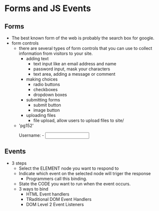 # Forms and JS Events

## Forms
  - The best known form of the web is probably the search box for google.
  - form controls
    - there are several types of form controls that you can use to collect information from visitors to your site.
      - adding text
        - text input like an email address and name
        - password input, mask your characters
        - text area, adding a message or comment
      - making choices
        - radio buttons
        - checkboxes
        - dropdown boxes
      - submitting forms
        - submit button
        - image button
      - uploading files
        - file upload, allow users to upload files to site/
    - <form action="site"> 'pg152'
        <p> Username:
            - <input type="text" name="username" size="15" maxlength="30" />
        </p>
      </form>
## Events
  - 3 steps
    - Select the ELEMENT node you want to respond to
    - Indicate which event on the selected node will triger the response
      - Programmers call this binding.
    - State the CODE you want to run when the event occurs.
    - 3 ways to bind
      - HTML Event handlers
      - TRaditional DOM Event Handlers
      - DOM Level 2 Event Listeners
       